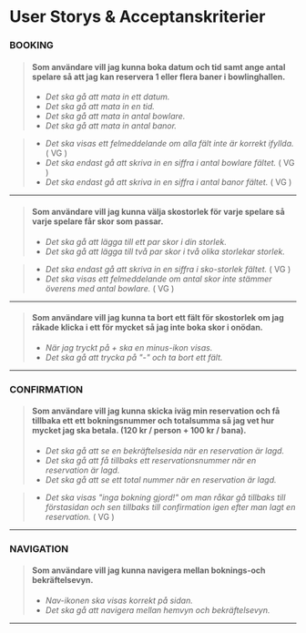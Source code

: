 # User Storys & Acceptanskriterier

### BOOKING
> #### Som användare vill jag kunna boka datum och tid samt ange antal spelare så att jag kan reservera 1 eller flera baner i bowlinghallen.
> - *Det ska gå att mata in ett datum.*
> - *Det ska gå att mata in en tid.*
> - *Det ska gå att mata in antal bowlare.*
> - *Det ska gå att mata in antal banor.*

> - *Det ska visas ett felmeddelande om alla fält inte är korrekt ifyllda.* ( VG )
> - *Det ska endast gå att skriva in en siffra i antal bowlare fältet.* ( VG )
> - *Det ska endast gå att skriva in en siffra i antal banor fältet.* ( VG )
---
> #### Som användare vill jag kunna välja skostorlek för varje spelare så varje spelare får skor som passar.
> - *Det ska gå att lägga till ett par skor i din storlek.*
> - *Det ska gå att lägga till två par skor i två olika storlekar storlek.*

> - *Det ska endast gå att skriva in en siffra i sko-storlek fältet.* ( VG )
> - *Det ska visas ett felmeddelande om antal skor inte stämmer överens med antal bowlare.* ( VG )
---
> #### Som användare vill jag kunna ta bort ett fält för skostorlek om jag råkade klicka i ett för mycket så jag inte boka skor i onödan.
> - *När jag tryckt på + ska en minus-ikon visas.*
> - *Det ska gå att trycka på "-" och ta bort ett fält.*
---

### CONFIRMATION
> #### Som användare vill jag kunna skicka iväg min reservation och få tillbaka ett ett bokningsnummer och totalsumma så jag vet hur mycket jag ska betala. (120 kr / person + 100 kr / bana).
> - *Det ska gå att se en bekräftelsesida när en reservation är lagd.*
> - *Det ska gå att få tillbaks ett reservationsnummer när en reservation är lagd.*
> - *Det ska gå att se ett total nummer när en reservation är lagd.*

> - *Det ska visas "inga bokning gjord!" om man råkar gå tillbaks till förstasidan och sen tillbaks till confirmation igen efter man lagt en reservation.* ( VG )
---

### NAVIGATION
> #### Som användare vill jag kunna navigera mellan boknings-och bekräftelsevyn.
> - *Nav-ikonen ska visas korrekt på sidan.*
> - *Det ska gå att navigera mellan hemvyn och bekräftelsevyn.*
---
